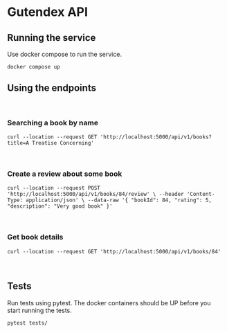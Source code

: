 # Gutendex API

## Running the service

Use docker compose to run the service. <br>

`docker compose up`

## Using the endpoints

<br>

### Searching a book by name

`curl --location --request GET 'http://localhost:5000/api/v1/books?title=A Treatise Concerning'`

<br>



### Create a review about some book

`curl --location --request POST 'http://localhost:5000/api/v1/books/84/review' \
--header 'Content-Type: application/json' \
--data-raw '{
    "bookId": 84,
    "rating": 5,
    "description": "Very good book"
}'`

<br>

### Get book details

`curl --location --request GET 'http://localhost:5000/api/v1/books/84'`

<br>

## Tests

Run tests using pytest. The docker containers should be UP before you start running the tests.

`pytest tests/`